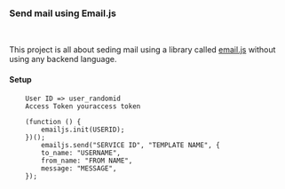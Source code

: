 ### Send mail using Email.js
 </br>

This project is all about seding mail using a library called [email.js](https://emailjs.com) without using any backend language.

#### Setup
```
    User ID => user_randomid
    Access Token youraccess token

    (function () {
        emailjs.init(USERID);
    })();
        emailjs.send("SERVICE ID", "TEMPLATE NAME", {
        to_name: "USERNAME",
        from_name: "FROM NAME",
        message: "MESSAGE",
    });
```